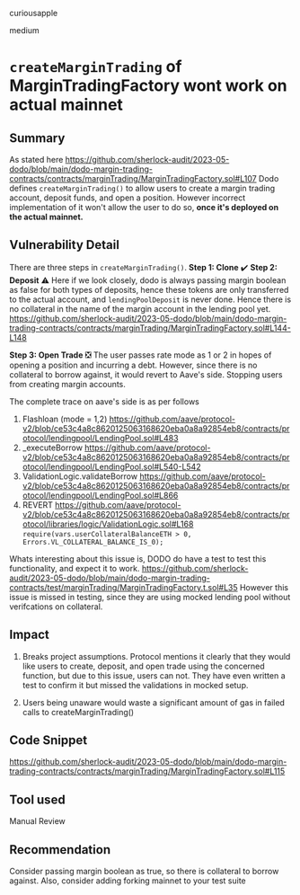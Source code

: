 curiousapple

medium

# `createMarginTrading` of MarginTradingFactory wont work on actual mainnet

## Summary
As stated here 
https://github.com/sherlock-audit/2023-05-dodo/blob/main/dodo-margin-trading-contracts/contracts/marginTrading/MarginTradingFactory.sol#L107
Dodo defines `createMarginTrading()` to allow users to create a margin trading account, deposit funds, and open a position.
However incorrect implementation of it won't allow the user to do so, **once it's deployed on the actual mainnet.** 

## Vulnerability Detail
There are three steps in `createMarginTrading()`.
**Step 1: Clone** :heavy_check_mark: 
**Step 2:  Deposit** :warning: 
Here if we look closely, dodo is always passing margin boolean as false for both types of deposits, hence these tokens are only transferred to the actual account, and `lendingPoolDeposit` is never done.
Hence there is no collateral in the name of the margin account in the lending pool yet.
https://github.com/sherlock-audit/2023-05-dodo/blob/main/dodo-margin-trading-contracts/contracts/marginTrading/MarginTradingFactory.sol#L144-L148

**Step 3: Open Trade** :negative_squared_cross_mark: 
The user passes rate mode as 1 or 2 in hopes of opening a position and incurring a debt.
However, since there is no collateral to borrow against, it would revert to Aave's side.
Stopping users from creating margin accounts.

The complete trace on aave's side is as per follows 
1. Flashloan (mode = 1,2)
https://github.com/aave/protocol-v2/blob/ce53c4a8c8620125063168620eba0a8a92854eb8/contracts/protocol/lendingpool/LendingPool.sol#L483
2. _executeBorrow
https://github.com/aave/protocol-v2/blob/ce53c4a8c8620125063168620eba0a8a92854eb8/contracts/protocol/lendingpool/LendingPool.sol#L540-L542
3. ValidationLogic.validateBorrow
https://github.com/aave/protocol-v2/blob/ce53c4a8c8620125063168620eba0a8a92854eb8/contracts/protocol/lendingpool/LendingPool.sol#L866
4. REVERT
https://github.com/aave/protocol-v2/blob/ce53c4a8c8620125063168620eba0a8a92854eb8/contracts/protocol/libraries/logic/ValidationLogic.sol#L168
`require(vars.userCollateralBalanceETH > 0, Errors.VL_COLLATERAL_BALANCE_IS_0);`

Whats interesting about this issue is, DODO do have a test to test this functionality, and expect it to work.
https://github.com/sherlock-audit/2023-05-dodo/blob/main/dodo-margin-trading-contracts/test/marginTrading/MarginTradingFactory.t.sol#L35
However this issue is missed in testing, since they are using mocked lending pool without verifcations on collateral.

## Impact
1. Breaks project assumptions.
Protocol mentions it clearly that they would like users to create, deposit, and open trade using the concerned function, but due to this issue, users can not. 
They have even written a test to confirm it but missed the validations in mocked setup.

2. Users being unaware would waste a significant amount of gas in failed calls to createMarginTrading()

## Code Snippet
https://github.com/sherlock-audit/2023-05-dodo/blob/main/dodo-margin-trading-contracts/contracts/marginTrading/MarginTradingFactory.sol#L115

## Tool used

Manual Review

## Recommendation
Consider passing margin boolean as true, so there is collateral to borrow against.
Also, consider adding forking mainnet to your test suite